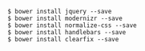     $ bower install jquery --save
    $ bower install modernizr --save
	$ bower install normalize-css --save
    $ bower install handlebars --save
    $ bower install clearfix --save